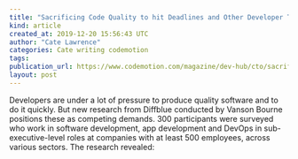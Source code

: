 ```yaml
---
title: "Sacrificing Code Quality to hit Deadlines and Other Developer Team Dilemmas"
kind: article
created_at: 2019-12-20 15:56:43 UTC
author: "Cate Lawrence"
categories: Cate writing codemotion
tags: 
publication_url: https://www.codemotion.com/magazine/dev-hub/cto/sacrificing-code-quality/
layout: post
---
```

Developers are under a lot of pressure to produce quality software and to do it quickly. But new research from Diffblue conducted by Vanson Bourne positions these as competing demands. 300 participants were surveyed who work in software development, app development and DevOps in sub-executive-level roles at companies with at least 500 employees, across various sectors. The research revealed:

